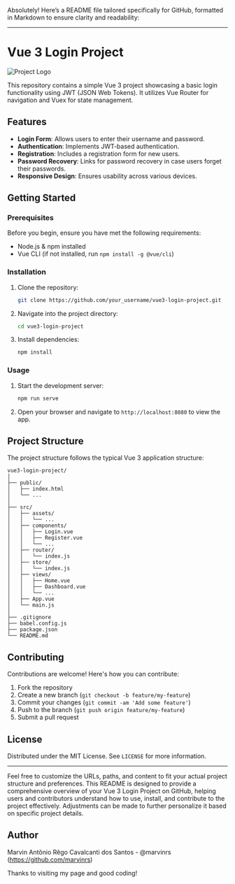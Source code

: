 Absolutely! Here’s a README file tailored specifically for GitHub, formatted in Markdown to ensure clarity and readability:

---

# Vue 3 Login Project

![Project Logo](https://github.com/Login_with_Vue3/public/readme/login.png)

This repository contains a simple Vue 3 project showcasing a basic login functionality using JWT (JSON Web Tokens). It utilizes Vue Router for navigation and Vuex for state management.

## Features

- **Login Form**: Allows users to enter their username and password.
- **Authentication**: Implements JWT-based authentication.
- **Registration**: Includes a registration form for new users.
- **Password Recovery**: Links for password recovery in case users forget their passwords.
- **Responsive Design**: Ensures usability across various devices.

## Getting Started

### Prerequisites

Before you begin, ensure you have met the following requirements:

- Node.js & npm installed
- Vue CLI (if not installed, run `npm install -g @vue/cli`)

### Installation

1. Clone the repository:

   ```bash
   git clone https://github.com/your_username/vue3-login-project.git
   ```

2. Navigate into the project directory:

   ```bash
   cd vue3-login-project
   ```

3. Install dependencies:

   ```bash
   npm install
   ```

### Usage

1. Start the development server:

   ```bash
   npm run serve
   ```

2. Open your browser and navigate to `http://localhost:8080` to view the app.

## Project Structure

The project structure follows the typical Vue 3 application structure:

```
vue3-login-project/
│
├── public/
│   ├── index.html
│   └── ...
│
├── src/
│   ├── assets/
│   │   └── ...
│   ├── components/
│   │   ├── Login.vue
│   │   ├── Register.vue
│   │   └── ...
│   ├── router/
│   │   └── index.js
│   ├── store/
│   │   └── index.js
│   ├── views/
│   │   ├── Home.vue
│   │   ├── Dashboard.vue
│   │   └── ...
│   ├── App.vue
│   └── main.js
│
├── .gitignore
├── babel.config.js
├── package.json
└── README.md
```

## Contributing

Contributions are welcome! Here's how you can contribute:

1. Fork the repository
2. Create a new branch (`git checkout -b feature/my-feature`)
3. Commit your changes (`git commit -am 'Add some feature'`)
4. Push to the branch (`git push origin feature/my-feature`)
5. Submit a pull request

## License

Distributed under the MIT License. See `LICENSE` for more information.

---

Feel free to customize the URLs, paths, and content to fit your actual project structure and preferences. This README is designed to provide a comprehensive overview of your Vue 3 Login Project on GitHub, helping users and contributors understand how to use, install, and contribute to the project effectively. Adjustments can be made to further personalize it based on specific project details.

## Author

Marvin Antônio Rêgo Cavalcanti dos Santos - @marvinrs (https://github.com/marvinrs)

Thanks to visiting my page and good coding!
